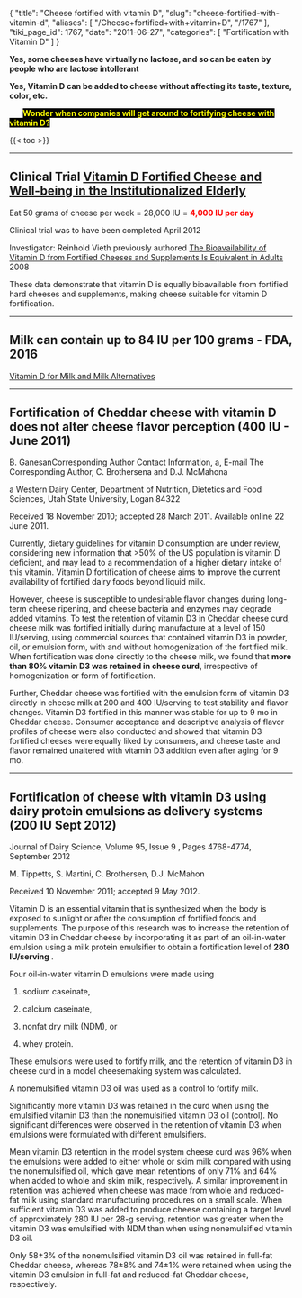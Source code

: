 {
  "title": "Cheese fortified with vitamin D",
  "slug": "cheese-fortified-with-vitamin-d",
  "aliases": [
    "/Cheese+fortified+with+vitamin+D",
    "/1767"
  ],
  "tiki_page_id": 1767,
  "date": "2011-06-27",
  "categories": [
    "Fortification with Vitamin D"
  ]
}

 **Yes, some cheeses have virtually no lactose, and so can be eaten by people who are lactose intollerant** 

 **Yes, Vitamin D can be added to cheese without affecting its taste, texture, color, etc.** 

&nbsp; &nbsp; &nbsp; **<span style="color:yellow;background-color: black;">Wonder when companies will get around to fortifying cheese with vitamin D?</span>** 

{{< toc >}}

---

## Clinical Trial [Vitamin D Fortified Cheese and Well-being in the Institutionalized Elderly](http://clinicaltrials.gov/ct2/show/NCT01555424)

Eat 50 grams of cheese per week = 28,000 IU = **<span style="color:#F00;">4,000 IU per day</span>** 

Clinical trial was to have been completed April 2012 

Investigator: Reinhold Vieth previously authored [The Bioavailability of Vitamin D from Fortified Cheeses and Supplements Is Equivalent in Adults](http://jn.nutrition.org/content/138/7/1365.abstract?related-urls=yes&legid=nutrition;138/7/1365) 2008

These data demonstrate that vitamin D is equally bioavailable from fortified hard cheeses and supplements, making cheese suitable for vitamin D fortification.

---

## Milk can contain up to 84 IU per 100 grams - FDA, 2016

[Vitamin D for Milk and Milk Alternatives](https://www.fda.gov/Food/IngredientsPackagingLabeling/FoodAdditivesIngredients/ucm510522.htm)

---

## Fortification of Cheddar cheese with vitamin D does not alter cheese flavor perception (400 IU - June 2011)

B. GanesanCorresponding Author Contact Information, a, E-mail The Corresponding Author, C. Brothersena and D.J. McMahona

a Western Dairy Center, Department of Nutrition, Dietetics and Food Sciences, Utah State University, Logan 84322

Received 18 November 2010; accepted 28 March 2011. Available online 22 June 2011.

Currently, dietary guidelines for vitamin D consumption are under review, considering new information that >50% of the US population is vitamin D deficient, and may lead to a recommendation of a higher dietary intake of this vitamin. Vitamin D fortification of cheese aims to improve the current availability of fortified dairy foods beyond liquid milk. 

However, cheese is susceptible to undesirable flavor changes during long-term cheese ripening, and cheese bacteria and enzymes may degrade added vitamins. To test the retention of vitamin D3 in Cheddar cheese curd, cheese milk was fortified initially during manufacture at a level of 150 IU/serving, using commercial sources that contained vitamin D3 in powder, oil, or emulsion form, with and without homogenization of the fortified milk. When fortification was done directly to the cheese milk, we found that  **more than 80% vitamin D3 was retained in cheese curd,**  irrespective of homogenization or form of fortification. 

Further, Cheddar cheese was fortified with the emulsion form of vitamin D3 directly in cheese milk at 200 and 400 IU/serving to test stability and flavor changes. Vitamin D3 fortified in this manner was stable for up to 9 mo in Cheddar cheese. Consumer acceptance and descriptive analysis of flavor profiles of cheese were also conducted and showed that vitamin D3 fortified cheeses were equally liked by consumers, and cheese taste and flavor remained unaltered with vitamin D3 addition even after aging for 9 mo.

---

## Fortification of cheese with vitamin D3 using dairy protein emulsions as delivery systems (200 IU Sept 2012)

Journal of Dairy Science, Volume 95, Issue 9 , Pages 4768-4774, September 2012

M. Tippetts, S. Martini, C. Brothersen, D.J. McMahon

Received 10 November 2011; accepted 9 May 2012.

Vitamin D is an essential vitamin that is synthesized when the body is exposed to sunlight or after the consumption of fortified foods and supplements. The purpose of this research was to increase the retention of vitamin D3 in Cheddar cheese by incorporating it as part of an oil-in-water emulsion using a milk protein emulsifier to obtain a fortification level of  **280 IU/serving** . 

Four oil-in-water vitamin D emulsions were made using 

1. sodium caseinate, 

1. calcium caseinate, 

1. nonfat dry milk (NDM), or 

1. whey protein. 

These emulsions were used to fortify milk, and the retention of vitamin D3 in cheese curd in a model cheesemaking system was calculated. 

A nonemulsified vitamin D3 oil was used as a control to fortify milk. 

Significantly more vitamin D3 was retained in the curd when using the emulsified vitamin D3 than the nonemulsified vitamin D3 oil (control). No significant differences were observed in the retention of vitamin D3 when emulsions were formulated with different emulsifiers. 

Mean vitamin D3 retention in the model system cheese curd was 96% when the emulsions were added to either whole or skim milk compared with using the nonemulsified oil, which gave mean retentions of only 71% and 64% when added to whole and skim milk, respectively. A similar improvement in retention was achieved when cheese was made from whole and reduced-fat milk using standard manufacturing procedures on a small scale. When sufficient vitamin D3 was added to produce cheese containing a target level of approximately 280 IU per 28-g serving, retention was greater when the vitamin D3 was emulsified with NDM than when using nonemulsified vitamin D3 oil. 

Only 58±3% of the nonemulsified vitamin D3 oil was retained in full-fat Cheddar cheese, whereas 78±8% and 74±1% were retained when using the vitamin D3 emulsion in full-fat and reduced-fat Cheddar cheese, respectively.
